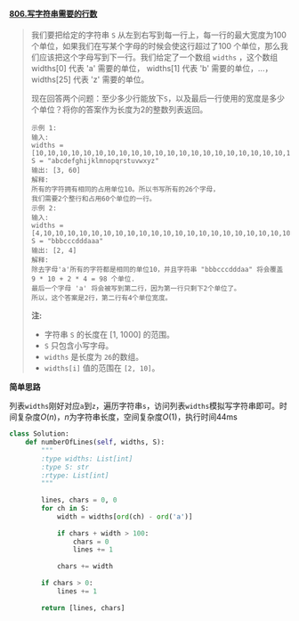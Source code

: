 #### [806.写字符串需要的行数](https://leetcode-cn.com/problems/number-of-lines-to-write-string/)

> 我们要把给定的字符串 `S` 从左到右写到每一行上，每一行的最大宽度为100个单位，如果我们在写某个字母的时候会使这行超过了100 个单位，那么我们应该把这个字母写到下一行。我们给定了一个数组 `widths` ，这个数组 widths[0] 代表 'a' 需要的单位， widths[1] 代表 'b' 需要的单位，...， widths[25] 代表 'z' 需要的单位。
>
> 现在回答两个问题：至少多少行能放下`S`，以及最后一行使用的宽度是多少个单位？将你的答案作为长度为2的整数列表返回。
>
> ```
> 示例 1:
> 输入: 
> widths = [10,10,10,10,10,10,10,10,10,10,10,10,10,10,10,10,10,10,10,10,10,10,10,10,10,10]
> S = "abcdefghijklmnopqrstuvwxyz"
> 输出: [3, 60]
> 解释: 
> 所有的字符拥有相同的占用单位10。所以书写所有的26个字母，
> 我们需要2个整行和占用60个单位的一行。
> 示例 2:
> 输入: 
> widths = [4,10,10,10,10,10,10,10,10,10,10,10,10,10,10,10,10,10,10,10,10,10,10,10,10,10]
> S = "bbbcccdddaaa"
> 输出: [2, 4]
> 解释: 
> 除去字母'a'所有的字符都是相同的单位10，并且字符串 "bbbcccdddaa" 将会覆盖 9 * 10 + 2 * 4 = 98 个单位.
> 最后一个字母 'a' 将会被写到第二行，因为第一行只剩下2个单位了。
> 所以，这个答案是2行，第二行有4个单位宽度。
> ```
>
>  
>
> **注:**
>
> - 字符串 `S` 的长度在 [1, 1000] 的范围。
> - `S` 只包含小写字母。
> - `widths` 是长度为 `26`的数组。
> - `widths[i]` 值的范围在 `[2, 10]`。

**简单思路**

列表```widths```刚好对应```a```到```z```，遍历字符串```s```，访问列表```widths```模拟写字符串即可。时间复杂度$O(n)$，$n$为字符串长度，空间复杂度$O(1)$，执行时间44ms

```python
class Solution:
    def numberOfLines(self, widths, S):
        """
        :type widths: List[int]
        :type S: str
        :rtype: List[int]
        """
        
        lines, chars = 0, 0
        for ch in S:
            width = widths[ord(ch) - ord('a')]
            
            if chars + width > 100:
                chars = 0
                lines += 1
            
            chars += width
        
        if chars > 0:
            lines += 1
            
        return [lines, chars]
```


